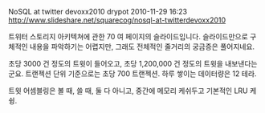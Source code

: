 NoSQL at twitter devoxx2010
drypot 2010-11-29 16:23
http://www.slideshare.net/squarecog/nosql-at-twitterdevoxx2010

트위터 스토리지 아키텍쳐에 관한 70 여 페이지의 슬라이드입니다.
슬라이드만으로 구체적인 내용을 파악하기는 어렵지만,
그래도 전체적인 줄거리의 궁금증은 풀어지네요.

초당 3000 건 정도의 트윗이 들어오고,
초당 1,200,000 건 정도의 트윗을 내보낸다는군요.
트랜젝션 단위 기준으로는 초당 700 트랜젝션.
하루 쌓이는 데이터량은 12 테라.

트윗 어셈블링은 볼 때, 쓸 때, 둘 다 아니고,
중간에 메모리 케쉬두고 기본적인 LRU 케슁.